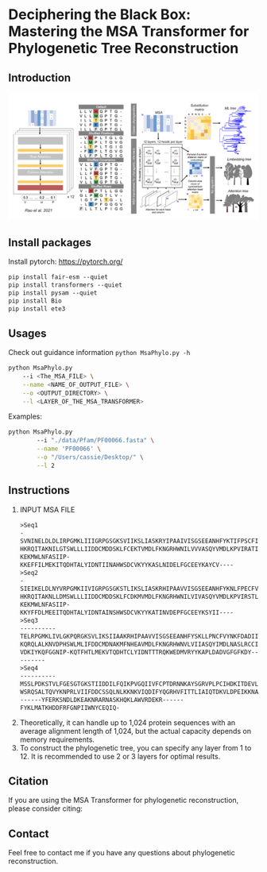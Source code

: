 # Deciphering the Black Box: Mastering the MSA Transformer for Phylogenetic Tree Reconstruction

## Introduction

<img src="https://github.com/Cassie818/MsaPhylo/blob/main/Figures/fig1.png" width=800>


## Install packages

Install pytorch: https://pytorch.org/

```
pip install fair-esm --quiet
pip install transformers --quiet
pip install pysam --quiet
pip install Bio
pip install ete3
```

## Usages

Check out guidance information ```python MsaPhylo.py -h ```

```bash
python MsaPhylo.py
    --i <The_MSA_FILE> \
    --name <NAME_OF_OUTPUT_FILE> \
    --o <OUTPUT_DIRECTORY> \
    --l <LAYER_OF_THE_MSA_TRANSFORMER>
```

Examples:

``` bash
python MsaPhylo.py
        --i "./data/Pfam/PF00066.fasta" \
        --name 'PF00066' \
        --o "/Users/cassie/Desktop/" \
        --l 2
```

## Instructions

<ol>

<li> INPUT MSA FILE

```
>Seq1
-SVNINELDLDLIRPGMKLIIIGRPGSGKSVIIKSLIASKRYIPAAIVISGSEEANHFYKTIFPSCFIYNKFNISIIEKI
HKRQITAKNILGTSWLLLIIDDCMDDSKLFCEKTVMDLFKNGRHWNILVVVASQYVMDLKPVIRATIDGVFLLREPNMTY
KEKMWLNFASIIP-KKEFFILMEKITQDHTALYIDNTIINAHWSDCVKYYKASLNIDELFGCEEYKAYCV----
>Seq2
-SIEIKELDLNYVRPGMKIIVIGRPGSGKSTLIKSLIASKRHIPAAVVISGSEEANHFYKNLFPECFVYNKFNLSLIDRI
HKRQITAKNLLDMSWLLLIIDDCMDDSKLFCDKMVMDLFKNGRHWNILVIVASQYVMDLKPVIRSTLDGVFLLREPNMSY
KEKMWLNFASIIP-KKYFFDLMEEITQDHTALYIDNTAINSHWSDCVKYYKATINVDEPFGCEEYKSYII----
>Seq3
----------TELRPGMKLIVLGKPQRGKSVLIKSIIAAKRHIPAAVVISGSEEANHFYSKLLPNCFVYNKFDADIITRV
KQRQLALKNVDPHSWLMLIFDDCMDNAKMFNHEAVMDLFKNGRHWNVLVIIASQYIMDLNASLRCCIDGIFLFTETSQTC
VDKIYKQFGGNIP-KQTFHTLMEKVTQDHTCLYIDNTTTRQKWEDMVRYYKAPLDADVGFGFKDY---------
>Seq4
----------MSSLPDKSTVLFGESGTGKSTIIDDILFQIKPVGQIIVFCPTDRNNKAYSGRVPLPCIHDKITDEVLRDI
WSRQSALTQVYKNPRLVIIFDDCSSQLNLKKNKVIQDIFYQGRHVFITTLIAIQTDKVLDPEIKKNAFVSIFTEETCASS
------YFERKSNDLDKEAKNRARNASKHQKLAWVRDEKR------FYKLMATKHDDFRFGNPIIWNYCEQIQ-
```

</li>

<li> Theoretically, it can handle up to 1,024 protein sequences with an average alignment length of 1,024, but the actual capacity depends on memory requirements.</li>
<li> To construct the phylogenetic tree, you can specify any layer from 1 to 12. It is recommended to use 2 or 3 layers for optimal results.</li>
</ol>

## Citation

If you are using the MSA Transformer for phylogenetic reconstruction, please consider citing:

## Contact

Feel free to contact me if you have any questions about phylogenetic reconstruction.

